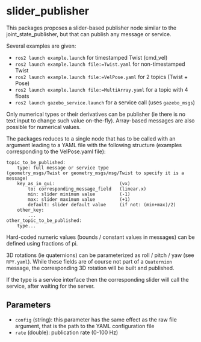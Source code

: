 # slider_publisher

This packages proposes a slider-based publisher node similar to the joint_state_publisher, but that can publish any message or service.

Several examples are given:
*   `ros2 launch example.launch` for timestamped Twist (cmd_vel)
*   `ros2 launch example.launch file:=Twist.yaml` for non-timestamped Twist
*   `ros2 launch example.launch file:=VelPose.yaml` for 2 topics (Twist + Pose)
*   `ros2 launch example.launch file:=MultiArray.yaml` for a topic with 4 floats
*   `ros2 launch gazebo_service.launch` for a service call (uses `gazebo_msgs`)

Only numerical types or their derivatives can be publisher (ie there is no text input to change such value on-the-fly).
Array-based messages are also possible for numerical values.

The packages reduces to a single node that has to be called with an argument leading to a YAML file with the following structure (examples corresponding to the VelPose.yaml file):

    topic_to_be_published:  
        type: full message or service type               (geometry_msgs/Twist or geometry_msgs/msg/Twist to specify it is a message)  
        key_as_in_gui:                        (vx)  
            to: corresponding_message_field   (linear.x)  
            min: slider minimum value         (-1)  
            max: slider maximum value         (+1)  
            default: slider default value     (if not: (min+max)/2)
        other_key:  
            ...
    other_topic_to_be_published:  
        type...

Hard-coded numeric values (bounds / constant values in messages) can be defined using fractions of pi.

3D rotations (ie quaternions) can be parameterized as roll / pitch / yaw (see `RPY.yaml`). While these fields are of course not part of a `Quaternion` message, the corresponding 3D rotation will be built and published.

If the type is a service interface then the corresponding slider will call the service, after waiting for the server.

## Parameters

- `config` (string): this parameter has the same effect as the raw file argument, that is the path to the YAML configuration file
- `rate` (double): publication rate (0-100 Hz)
